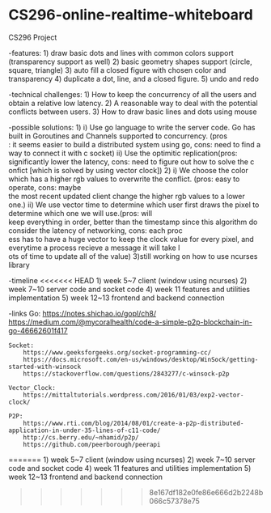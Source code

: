 # CS296-online-realtime-whiteboard
CS296 Project

-features:
        1) draw basic dots and lines with common colors support (transparency support as well)
        2) basic geometry shapes support (circle, square, triangle)
        3) auto fill a closed figure with chosen color and transparency
        4) duplicate a dot, line, and a closed figure.
        5) undo and redo



-technical challenges:
        1) How to keep the concurrency of all the users and obtain a relative low latency.
        2) A reasonable way to deal with the potential conflicts between users.
        3) How to draw basic lines and dots using mouse

-possible solutions:
        1) i) Use go language to write the server code. Go has built in Goroutines and Channels supported to concurrency. (pros\
: it seems easier to build a distributed system using go,  cons: need to find a way to connect it with c socket)
           ii) Use the optimitic replication(pros: significantly lower the latency, cons: need to figure out how to solve the c\
onfict [which is solved by using vector clock])
        2) i) We choose the color which has a higher rgb values to overwrite the conflict.  (pros: easy to operate, cons: maybe\
 the most recent updated client change the higher rgb values to a lower one.)
           ii) We use vector time to determine which user first draws the pixel to determine which one we will use.(pros: will \
keep everything in order, better than the timestamp since this algorithm do consider the latency of networking, cons: each proc\
ess has to have a huge vector to keep the clock value for every pixel, and everytime a process recieve a message it will take l\
ots of time to update all of the value)
        3)still working on how to use ncurses library


-timeline
<<<<<<< HEAD
        1)  week 5~7 client (window using ncurses)
        2)  week 7~10 server code and socket code
        4)  week 11 features and utilities implementation
        5)  week 12~13 frontend and backend connection

-links
        Go:
		https://notes.shichao.io/gopl/ch8/
		https://medium.com/@mycoralhealth/code-a-simple-p2p-blockchain-in-go-46662601f417        

	Socket:
		https://www.geeksforgeeks.org/socket-programming-cc/
		https://docs.microsoft.com/en-us/windows/desktop/WinSock/getting-started-with-winsock
		https://stackoverflow.com/questions/2843277/c-winsock-p2p		
        
	Vector_Clock:
		https://mittaltutorials.wordpress.com/2016/01/03/exp2-vector-clock/
	
	P2P:
		https://www.rti.com/blog/2014/08/01/create-a-p2p-distributed-application-in-under-35-lines-of-c11-code/
		http://cs.berry.edu/~nhamid/p2p/
		https://github.com/peerborough/peerapi
=======
	1)  week 5~7 client (window using ncurses)
	2)  week 7~10 server code and socket code
	4)  week 11 features and utilities implementation
	5)  week 12~13 frontend and backend connection


<!-- for branch test purpose -->
>>>>>>> 8e167df182e0fe86e666d2b2248b066c57378e75
